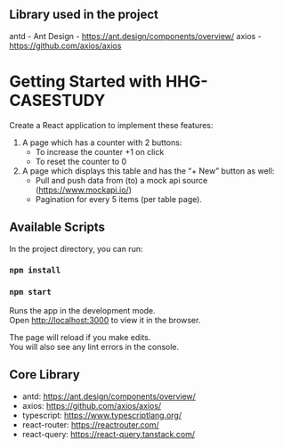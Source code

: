 ## Library used in the project

antd - Ant Design - https://ant.design/components/overview/
axios - https://github.com/axios/axios

# Getting Started with HHG-CASESTUDY

Create a React application to implement these features:

1. A page which has a counter with 2 buttons:
   - To increase the counter +1 on click
   - To reset the counter to 0
2. A page which displays this table and has the “+ New” button as well:
   - Pull and push data from (to) a mock api source (https://www.mockapi.io/)
   - Pagination for every 5 items (per table page).

## Available Scripts

In the project directory, you can run:

### `npm install`

### `npm start`

Runs the app in the development mode.\
Open [http://localhost:3000](http://localhost:3000) to view it in the browser.

The page will reload if you make edits.\
You will also see any lint errors in the console.

## Core Library

- antd: https://ant.design/components/overview/
- axios: https://github.com/axios/axios/
- typescript: https://www.typescriptlang.org/
- react-router: https://reactrouter.com/
- react-query: https://react-query.tanstack.com/
